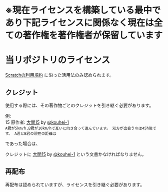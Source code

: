 # ※現在ライセンスを構築している最中であり下記ライセンスに関係なく現在は全ての著作権を著作権者が保留しています

# 当リポジトリのライセンス
[Scratchの利用規約](https://scratch.mit.edu/terms_of_use/) に沿った活用法のみ認められます。

## クレジット
使用する際には、その著作物ごとのクレジットを引き継ぐ必要があります。

例: \
15 原作者: [大問15](https://scratch.mit.edu/projects/example) by [@kouhei-1](https://scratch.mit.edu/users/kouhei-1) \
`A君が5km/h,B君が10km/hで互いに向き合って進んでいます。 双方が出会うのは45h後です。 A君とB君の現在の距離は`

であった場合は、

クレジットに [大問15](https://scratch.mit.edu/projects/example) by [@kouhei-1](https://scratch.mit.edu/users/kouhei-1) という文書かなければなりません。

## 再配布
再配布は認められていますが、ライセンスを引き継ぐ必要があります。
